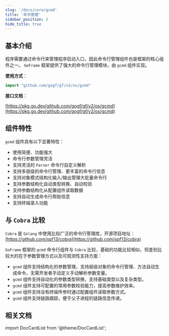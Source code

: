 ```yaml
---
slug: '/docs/core/gcmd'
title: '命令管理'
sidebar_position: 2
hide_title: true
---
```


## 基本介绍

程序需要通过命令行来管理程序启动入口，因此命令行管理组件也是框架的核心组件之一。 `GoFrame` 框架提供了强大的命令行管理模块，由 `gcmd` 组件实现。

**使用方式**：

```go
import "github.com/gogf/gf/v2/os/gcmd"
```

**接口文档**：

[https://pkg.go.dev/github.com/gogf/gf/v2/os/gcmd](https://pkg.go.dev/github.com/gogf/gf/v2/os/gcmd)

## 组件特性

`gcmd` 组件具有以下显著特性：

- 使用简便、功能强大
- 命令行参数管理灵活
- 支持灵活的 `Parser` 命令行自定义解析
- 支持多层级的命令行管理、更丰富的命令行信息
- 支持对象模式结构化输入/输出管理大批量命令行
- 支持参数结构化自动类型转换、自动校验
- 支持参数结构化从配置组件读取数据
- 支持自动生成命令行帮助信息
- 支持终端录入功能

## 与 `Cobra` 比较

`Cobra` 是 `Golang` 中使用比较广泛的命令行管理库，开源项目地址： [https://github.com/spf13/cobra](https://github.com/spf13/cobra)

`GoFrame` 框架的 `gcmd` 命令行组件与 `Cobra` 比较，基础的功能比较相似，但差别比较大的在于参数管理方式以及可观测性支持方面：

- `gcmd` 组件支持结构化的参数管理，支持层级对象的命令行管理、方法自动生成命令，无需开发者手动定义手动解析参数变量。
- `gcmd` 组件支持自动化的参数类型转换，支持基础类型以及复杂类型。
- `gcmd` 组件支持可配置的常用参数校验能力，提高参数维护效率。
- `gcmd` 组件支持没有终端传参时通过配置组件读取参数方式。
- `gcmd` 组件支持链路跟踪，便于父子进程的链路信息传递。

## 相关文档
import DocCardList from '@theme/DocCardList';

<DocCardList />